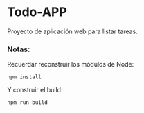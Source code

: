 # Todo-APP

Proyecto de aplicación web para listar tareas.

### Notas:

Recuerdar reconstruir los módulos de Node:
```
npm install
```

Y construir el build:
```
npm run build
```
